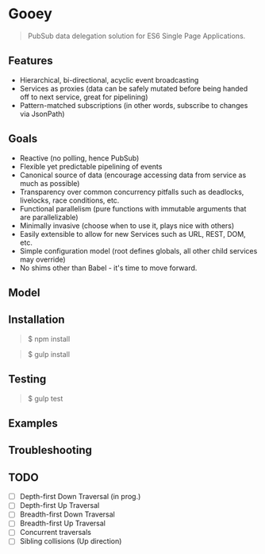 # Gooey

> PubSub data delegation solution for ES6 Single Page Applications.

## Features

* Hierarchical, bi-directional, acyclic event broadcasting
* Services as proxies (data can be safely mutated before being handed off to next service, great for pipelining)
* Pattern-matched subscriptions (in other words, subscribe to changes via JsonPath)

## Goals

* Reactive (no polling, hence PubSub)
* Flexible yet predictable pipelining of events
* Canonical source of data (encourage accessing data from service as much as possible)
* Transparency over common concurrency pitfalls such as deadlocks, livelocks, race conditions, etc.
* Functional parallelism (pure functions with immutable arguments that are parallelizable)
* Minimally invasive (choose when to use it, plays nice with others)
* Easily extensible to allow for new Services such as URL, REST, DOM, etc.
* Simple configuration model (root defines globals, all other child services may override)
* No shims other than Babel - it's time to move forward.

## Model



## Installation

> $ npm install

> $ gulp install

## Testing

> $ gulp test

## Examples

## Troubleshooting

## TODO

- [ ] Depth-first Down Traversal (in prog.)
- [ ] Depth-first Up Traversal
- [ ] Breadth-first Down Traversal
- [ ] Breadth-first Up Traversal
- [ ] Concurrent traversals
- [ ] Sibling collisions (Up direction)
